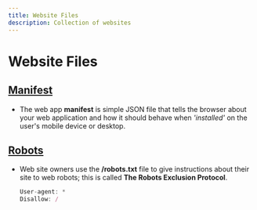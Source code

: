 ```yaml
---
title: Website Files
description: Collection of websites
---
```


# Website Files

## [Manifest](https://developers.google.com/web/fundamentals/web-app-manifest/)

- The web app **manifest** is simple JSON file that tells the browser about your web application and how it should behave when _'installed'_ on the user's mobile device or desktop.

## [Robots](https://www.robotstxt.org/robotstxt.html)

- Web site owners use the **/robots.txt** file to give instructions about their site to web robots; this is called **The Robots Exclusion Protocol**.

  ```javascript
  User-agent: *
  Disallow: /
  ```
